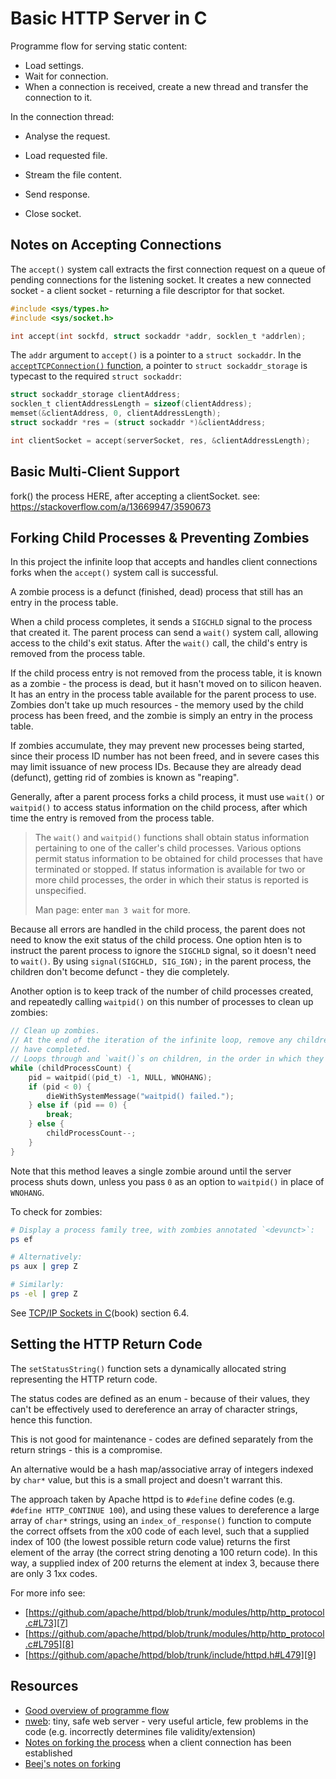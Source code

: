 Basic HTTP Server in C
======================
Programme flow for serving static content:

* Load settings.
* Wait for connection.
* When a connection is received, create a new thread and transfer the connection to it.

In the connection thread:

* Analyse the request.
* Load requested file.
* Stream the file content.

* Send response.
* Close socket.

Notes on Accepting Connections
------------------------------
The `accept()` system call extracts the first connection request on a queue of pending connections for the listening socket. It creates a new connected socket - a client socket - returning a file descriptor for that socket.

```c
#include <sys/types.h>
#include <sys/socket.h>

int accept(int sockfd, struct sockaddr *addr, socklen_t *addrlen);

```

The `addr` argument to `accept()` is a pointer to a `struct sockaddr`. In the [`acceptTCPConnection()` function][6], a pointer to `struct sockaddr_storage` is typecast to the required `struct sockaddr`:

```c
struct sockaddr_storage clientAddress;
socklen_t clientAddressLength = sizeof(clientAddress);
memset(&clientAddress, 0, clientAddressLength);
struct sockaddr *res = (struct sockaddr *)&clientAddress;

int clientSocket = accept(serverSocket, res, &clientAddressLength);

```



Basic Multi-Client Support
--------------------------
fork() the process HERE, after accepting a clientSocket.
see: https://stackoverflow.com/a/13669947/3590673

Forking Child Processes & Preventing Zombies
--------------------------------------------
In this project the infinite loop that accepts and handles client connections forks when the `accept()` system call is successful.

A zombie process is a defunct (finished, dead) process that still has an entry in the process table.

When a child process completes, it sends a `SIGCHLD` signal to the process that created it. The parent process can send a `wait()` system call, allowing access to the child's exit status. After the `wait()` call, the child's entry is removed from the process table.

If the child process entry is not removed from the process table, it is known as a zombie - the process is dead, but it hasn't moved on to silicon heaven. It has an entry in the process table available for the parent process to use. Zombies don't take up much resources - the memory used by the child process has been freed, and the zombie is simply an entry in the process table.

If zombies accumulate, they may prevent new processes being started, since their process ID number has not been freed, and in severe cases this may limit issuance of new process IDs. Because they are already dead (defunct), getting rid of zombies is known as "reaping".

Generally, after a parent process forks a child process, it must use `wait()` or `waitpid()` to access status information on the child process, after which time the entry is removed from the process table. 

>The `wait()` and `waitpid()` functions shall obtain status information pertaining to one of the caller's child processes.
>Various options permit status information to be obtained for child processes that have terminated or stopped.
>If status information is available for two or more child processes, the order in which their status is reported is unspecified.
>
>Man page: enter `man 3 wait` for more.


Because all errors are handled in the child process, the parent does not need to know the exit status of the child process. One option hten is to instruct the parent process to ignore the `SIGCHLD` signal, so it doesn't need to `wait()`. By using `signal(SIGCHLD, SIG_IGN);` in the parent process, the children don't become defunct - they die completely.

Another option is to keep track of the number of child processes created, and repeatedly calling `waitpid()` on this number of processes to clean up zombies:

```c
// Clean up zombies.
// At the end of the iteration of the infinite loop, remove any children that
// have completed.
// Loops through and `wait()`s on children, in the order in which they exit.
while (childProcessCount) {
	pid = waitpid((pid_t) -1, NULL, WNOHANG);
	if (pid < 0) {
		dieWithSystemMessage("waitpid() failed.");
	} else if (pid == 0) {
		break;
	} else {
		childProcessCount--;
	}
}
```
Note that this method leaves a single zombie around until the server process shuts down, unless you pass `0` as an option to `waitpid()` in place of `WNOHANG`.

To check for zombies:

```bash
# Display a process family tree, with zombies annotated `<devunct>`:
ps ef

# Alternatively:
ps aux | grep Z

# Similarly:
ps -el | grep Z
```

See [TCP/IP Sockets in C][4](book) section 6.4.

Setting the HTTP Return Code
----------------------------
The `setStatusString()` function sets a dynamically allocated string representing the HTTP return code.

The status codes are defined as an enum - because of their values, they can't be effectively used to dereference an array of character strings, hence this function.

This is not good for maintenance - codes are defined separately from the return strings - this is a compromise.

An alternative would be a hash map/associative array of integers indexed by `char*` value, but this is a small project and doesn't warrant this.

The approach taken by Apache httpd is to `#define` define codes (e.g. `#define HTTP_CONTINUE 100`), and using these values to dereference a large array of `char*` strings, using an `index_of_response()` function to compute the correct offsets from the x00 code of each level, such that a supplied index of 100 (the lowest possible return code value) returns the first element of the array (the correct string denoting a 100 return code). In this way, a supplied index of 200 returns the element at index 3, because there are only 3 1xx codes.

For more info see:

- [https://github.com/apache/httpd/blob/trunk/modules/http/http_protocol.c#L73][7]
- [https://github.com/apache/httpd/blob/trunk/modules/http/http_protocol.c#L795][8]
- [https://github.com/apache/httpd/blob/trunk/include/httpd.h#L479][9]

Resources
---------
* [Good overview of programme flow][1]
* [nweb][2]: tiny, safe web server - very useful article, few problems in the code (e.g. incorrectly determines file validity/extension)
* [Notes on forking the process][3] when a client connection has been established
* [Beej's notes on forking][5]


[1]: https://stackoverflow.com/a/2338837/3590673
[2]: https://www.ibm.com/developerworks/systems/library/es-nweb/index.html
[3]: https://stackoverflow.com/a/13669947/3590673
[4]: https://www.amazon.co.uk/TCP-IP-Sockets-Practical-Programmers/dp/0123745403
[5]: http://beej.us/guide/bgipc/html/multi/fork.html
[6]: https://github.com/csknk/http-server-static/blob/master/server.c#L84
[7]: [https://github.com/apache/httpd/blob/trunk/modules/http/http_protocol.c#L73]
[8]: [https://github.com/apache/httpd/blob/trunk/modules/http/http_protocol.c#L795]
[9]: [https://github.com/apache/httpd/blob/trunk/include/httpd.h#L479]
